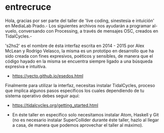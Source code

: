 # entrecruce

Hola, gracias por ser parte del taller de 'live coding, sinestesia e intuición' en MediaLab Prado.- Los siguientes archivos nos ayudarán a programar al-vuelo, conversando con Processing, a través de mensajes OSC, creados en TidalCycles.- 

's2hs2' es el nombre de ésta interfaz escrita en 2014 - 2015 por Alex McLean y Rodrigo Velasco, la misma es un prototipo en desarrollo que ha sido creada con fines expresivos, poéticos y sensibles, de manera que el código hayado en la misma se encuentra siempre ligado a una búsqueda expresiva e intuitiva.

+ https://yecto.github.io/esedos.html

Finalmente para utilizar la interfaz, necesitas instalar TidalCycles, proceso que implica algunos pasos específicos los cuales dependiendo de tu sistema operativo debes seguir aquí:

- https://tidalcycles.org/getting_started.html

* En éste taller en específico solo necesitamos instalar Atom, Haskell y Git (no es necesario instalar SuperCollider durante éste taller, hazlo al llegar a casa, de manera que podemos aprovechar el taller al máximo).
